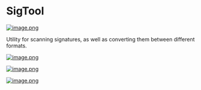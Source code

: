 # SigTool

[![image.png](https://s18.postimg.org/p70lf08mh/image.png)](https://postimg.org/image/5p5xz2bol/)

Utility for scanning signatures, as well as 
converting them between different formats.  


[![image.png](https://s18.postimg.org/jk48h6iux/image.png)](https://postimg.org/image/4beb3ep6d/)

[![image.png](https://s18.postimg.org/lbx7c44sp/image.png)](https://postimg.org/image/50x3fssat/)

[![image.png](https://s18.postimg.org/6sq2asbop/image.png)](https://postimg.org/image/uwgtz2u5h/)